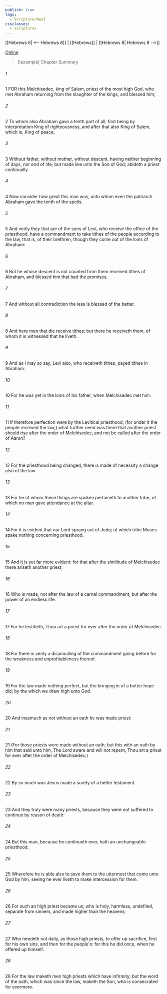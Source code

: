 ```yaml
---
publish: true
tags:
  - Scripture/NewT
cssclasses:
  - scriptures
---
```

[[Hebrews 6| <-- Hebrews 6]] | [[Hebrews]] | [[Hebrews 8| Hebrews 8 -->]]

[Online](https://churchofjesuschrist.org/study/scriptures/nt/heb/7?lang=eng)

>[!example] Chapter Summary
>
###### 1
1 FOR this Melchisedec, king of Salem, priest of the most high God, who met Abraham returning from the slaughter of the kings, and blessed him;
###### 2
2 To whom also Abraham gave a tenth part of all; first being by interpretation King of righteousness, and after that also King of Salem, which is, King of peace;
###### 3
3 Without father, without mother, without descent, having neither beginning of days, nor end of life; but made like unto the Son of God; abideth a priest continually.
###### 4
4 Now consider how great this man was, unto whom even the patriarch Abraham gave the tenth of the spoils.
###### 5
5 And verily they that are of the sons of Levi, who receive the office of the priesthood, have a commandment to take tithes of the people according to the law, that is, of their brethren, though they come out of the loins of Abraham:
###### 6
6 But he whose descent is not counted from them received tithes of Abraham, and blessed him that had the promises.
###### 7
7 And without all contradiction the less is blessed of the better.
###### 8
8 And here men that die receive tithes; but there he receiveth them, of whom it is witnessed that he liveth.
###### 9
9 And as I may so say, Levi also, who receiveth tithes, payed tithes in Abraham.
###### 10
10 For he was yet in the loins of his father, when Melchisedec met him.
###### 11
11 If therefore perfection were by the Levitical priesthood, (for under it the people received the law,) what further need was there that another priest should rise after the order of Melchisedec, and not be called after the order of Aaron?
###### 12
12 For the priesthood being changed, there is made of necessity a change also of the law.
###### 13
13 For he of whom these things are spoken pertaineth to another tribe, of which no man gave attendance at the altar.
###### 14
14 For it is evident that our Lord sprang out of Juda; of which tribe Moses spake nothing concerning priesthood.
###### 15
15 And it is yet far more evident: for that after the similitude of Melchisedec there ariseth another priest,
###### 16
16 Who is made, not after the law of a carnal commandment, but after the power of an endless life.
###### 17
17 For he testifieth, Thou art a priest for ever after the order of Melchisedec.
###### 18
18 For there is verily a disannulling of the commandment going before for the weakness and unprofitableness thereof.
###### 19
19 For the law made nothing perfect, but the bringing in of a better hope did; by the which we draw nigh unto God.
###### 20
20 And inasmuch as not without an oath he was made priest:
###### 21
21 (For those priests were made without an oath; but this with an oath by him that said unto him, The Lord sware and will not repent, Thou art a priest for ever after the order of Melchisedec:)
###### 22
22 By so much was Jesus made a surety of a better testament.
###### 23
23 And they truly were many priests, because they were not suffered to continue by reason of death:
###### 24
24 But this man, because he continueth ever, hath an unchangeable priesthood.
###### 25
25 Wherefore he is able also to save them to the uttermost that come unto God by him, seeing he ever liveth to make intercession for them.
###### 26
26 For such an high priest became us, who is holy, harmless, undefiled, separate from sinners, and made higher than the heavens;
###### 27
27 Who needeth not daily, as those high priests, to offer up sacrifice, first for his own sins, and then for the people's: for this he did once, when he offered up himself.
###### 28
28 For the law maketh men high priests which have infirmity; but the word of the oath, which was since the law, maketh the Son, who is consecrated for evermore.



